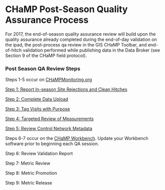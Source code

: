 # CHaMP Post-Season Quality Assurance Process 



For 2017, the end-of-season quality assurance review will
build upon the quality assurance already completed during the end-of-day
validation on the ipad, the post-process qa review in the GIS CHaMP Toolbar,
and end-of-hitch validation performed while publishing data in the Data Broker
(see Section 9 of the CHaMP field protocol). 



### Post Season QA Review Steps

Steps 1-5 occur on [CHaMPMonitoring.org](www.champmonitoring.org)

[Step 1: Report In-season Site Rejections and Clean Hitches](QA_SiteRejections_CleanHitches.md)

[Step 2:  Complete Data Upload](QA_DataUpload.md)

[Step 3: Tag Visits with Purpose](QA_VisitTags.md)

[Step 4: Targeted Review of Measurements](QA_ReviewMeasurements.md)

[Step 5: Review Control Network Metadata](QA_ControlNetworkMetadata.md)


Steps 6-7 occur on the [CHaMP Workbench](workbench.northarrowresearch.com).  Update your Workbench software prior to beginning each QA session.

Step 6: Review Validation Report

Step 7: Metric Review



Step 8: Metric Promotion

Step 9: Metric Release

